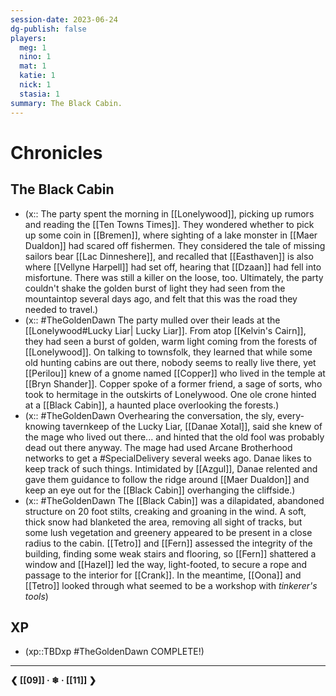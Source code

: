 ```yaml
---
session-date: 2023-06-24
dg-publish: false
players: 
  meg: 1
  nino: 1
  mat: 1
  katie: 1
  nick: 1
  stasia: 1
summary: The Black Cabin.
---
```

# Chronicles
## The Black Cabin
- (x:: The party spent the morning in [[Lonelywood]], picking up rumors and reading the [[Ten Towns Times]]. They wondered whether to pick up some coin in [[Bremen]], where sighting of a lake monster in [[Maer Dualdon]] had scared off fishermen. They considered the tale of missing sailors bear [[Lac Dinneshere]], and recalled that [[Easthaven]] is also where [[Vellyne Harpell]] had set off, hearing that [[Dzaan]] had fell into misfortune. There was still a killer on the loose, too. Ultimately, the party couldn't shake the golden burst of light they had seen from the mountaintop several days ago, and felt that this was the road they needed to travel.)
- (x:: #TheGoldenDawn The party mulled over their leads at the [[Lonelywood#Lucky Liar| Lucky Liar]]. From atop [[Kelvin's Cairn]], they had seen a burst of golden, warm light coming from the forests of [[Lonelywood]]. On talking to townsfolk, they learned that while some old hunting cabins are out there, nobody seems to really live there, yet [[Perilou]] knew of a gnome named [[Copper]] who lived in the temple at [[Bryn Shander]]. Copper spoke of a former friend, a sage of sorts, who took to hermitage in the outskirts of Lonelywood. One ole crone hinted at a [[Black Cabin]], a haunted place overlooking the forests.) 
- (x:: #TheGoldenDawn Overhearing the conversation, the sly, every-knowing tavernkeep of the Lucky Liar, [[Danae Xotal]], said she knew of the mage who lived out there... and hinted that the old fool was probably dead out there anyway. The mage had used Arcane Brotherhood networks to get a #SpecialDelivery several weeks ago. Danae likes to keep track of such things. Intimidated by [[Azgul]], Danae relented and gave them guidance to follow the ridge around [[Maer Dualdon]] and keep an eye out for the [[Black Cabin]] overhanging the cliffside.)
- (x:: #TheGoldenDawn The [[Black Cabin]] was a dilapidated, abandoned structure on 20 foot stilts, creaking and groaning in the wind. A soft, thick snow had blanketed the area, removing all sight of tracks, but some lush vegetation and greenery appeared to be present in a close radius to the cabin. [[Tetro]] and [[Fern]] assessed the integrity of the building, finding some weak stairs and flooring, so [[Fern]] shattered a window and [[Hazel]] led the way, light-footed, to secure a rope and passage to the interior for [[Crank]]. In the meantime, [[Oona]] and [[Tetro]] looked through what seemed to be a workshop with *tinkerer's tools*)


## XP
- (xp::TBDxp #TheGoldenDawn COMPLETE!)

---
**❮ [[09]] · ❄ ·  [[11]] ❯**

